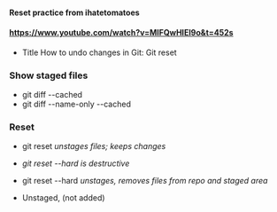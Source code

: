#### Reset practice from ihatetomatoes  
#### https://www.youtube.com/watch?v=MIFQwHlEI9o&t=452s 

* Title How to undo changes in Git:  Git reset 

### Show staged files
* git diff --cached
* git diff --name-only --cached

### Reset  
* git reset <filename>  *unstages files; keeps changes*  
* *git reset --hard is destructive*   
* git reset --hard <filename> *unstages, removes files from repo and staged area*  

* Unstaged, (not added)





